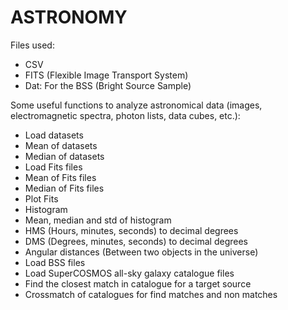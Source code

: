 # ASTRONOMY

Files used:
- CSV
- FITS (Flexible Image Transport System)
- Dat: For the BSS (Bright Source Sample)

Some useful functions to analyze astronomical data (images, electromagnetic spectra, photon lists, data cubes, etc.):

- Load datasets
- Mean of datasets
- Median of datasets
- Load Fits files
- Mean of Fits files
- Median of Fits files
- Plot Fits
- Histogram
- Mean, median and std of histogram
- HMS (Hours, minutes, seconds) to decimal degrees
- DMS (Degrees, minutes, seconds) to decimal degrees
- Angular distances (Between two objects in the universe)
- Load BSS files
- Load SuperCOSMOS all-sky galaxy catalogue files
- Find the closest match in catalogue for a target source  
- Crossmatch of catalogues for find matches and non matches



